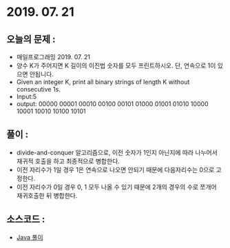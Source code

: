 # 2019. 07. 21

## 오늘의 문제 : 

- 매일프로그래밍 2019. 07. 21
- 양수 K가 주어지면 K 길이의 이진법 숫자를 모두 프린트하시오. 단, 연속으로 1이 있으면 안됩니다.
- Given an integer K, print all binary strings of length K without consecutive 1s.
- Input:5
- output: 00000 00001 00010 00100 00101 01000 01001 01010 10000 10001 10010 10100 10101

 
## 풀이 : 

- divide-and-conquer 알고리즘으로, 이전 숫자가 1인지 아닌지에 따라 나누어서 재귀적 호출을 하고 최종적으로 병합한다.
- 이전 자리수가 1일 경우 1은 연속으로 나오면 안되기 때문에 다음자리수는 0으로 고정한다.
- 이전 자리수가 0일 경우 0, 1 모두 나올 수 있기 때문에 2개의 경우의 수로 쪼개어 재귀호출한 뒤 병합한다.


## 소스코드 : 

- [Java 풀이](../../src/main/java/dev/haenara/mailprogramming/solution/y2019/jul/Solution190721.java)